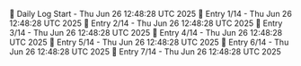 📅 Daily Log Start - Thu Jun 26 12:48:28 UTC 2025
📌 Entry 1/14 - Thu Jun 26 12:48:28 UTC 2025
📌 Entry 2/14 - Thu Jun 26 12:48:28 UTC 2025
📌 Entry 3/14 - Thu Jun 26 12:48:28 UTC 2025
📌 Entry 4/14 - Thu Jun 26 12:48:28 UTC 2025
📌 Entry 5/14 - Thu Jun 26 12:48:28 UTC 2025
📌 Entry 6/14 - Thu Jun 26 12:48:28 UTC 2025
📌 Entry 7/14 - Thu Jun 26 12:48:28 UTC 2025
